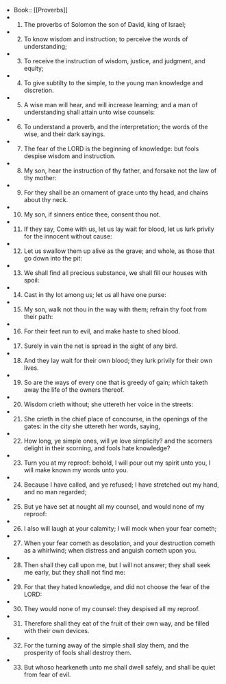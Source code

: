 - Book:: [[Proverbs]]
- 1. The proverbs of Solomon the son of David, king of Israel;
- 2. To know wisdom and instruction; to perceive the words of understanding;
- 3. To receive the instruction of wisdom, justice, and judgment, and equity;
- 4. To give subtilty to the simple, to the young man knowledge and discretion.
- 5. A wise man will hear, and will increase learning; and a man of understanding shall attain unto wise counsels:
- 6. To understand a proverb, and the interpretation; the words of the wise, and their dark sayings.
- 7. The fear of the LORD is the beginning of knowledge: but fools despise wisdom and instruction.
- 8. My son, hear the instruction of thy father, and forsake not the law of thy mother:
- 9. For they shall be an ornament of grace unto thy head, and chains about thy neck.
- 10. My son, if sinners entice thee, consent thou not.
- 11. If they say, Come with us, let us lay wait for blood, let us lurk privily for the innocent without cause:
- 12. Let us swallow them up alive as the grave; and whole, as those that go down into the pit:
- 13. We shall find all precious substance, we shall fill our houses with spoil:
- 14. Cast in thy lot among us; let us all have one purse:
- 15. My son, walk not thou in the way with them; refrain thy foot from their path:
- 16. For their feet run to evil, and make haste to shed blood.
- 17. Surely in vain the net is spread in the sight of any bird.
- 18. And they lay wait for their own blood; they lurk privily for their own lives.
- 19. So are the ways of every one that is greedy of gain; which taketh away the life of the owners thereof.
- 20. Wisdom crieth without; she uttereth her voice in the streets:
- 21. She crieth in the chief place of concourse, in the openings of the gates: in the city she uttereth her words, saying,
- 22. How long, ye simple ones, will ye love simplicity? and the scorners delight in their scorning, and fools hate knowledge?
- 23. Turn you at my reproof: behold, I will pour out my spirit unto you, I will make known my words unto you.
- 24. Because I have called, and ye refused; I have stretched out my hand, and no man regarded;
- 25. But ye have set at nought all my counsel, and would none of my reproof:
- 26. I also will laugh at your calamity; I will mock when your fear cometh;
- 27. When your fear cometh as desolation, and your destruction cometh as a whirlwind; when distress and anguish cometh upon you.
- 28. Then shall they call upon me, but I will not answer; they shall seek me early, but they shall not find me:
- 29. For that they hated knowledge, and did not choose the fear of the LORD:
- 30. They would none of my counsel: they despised all my reproof.
- 31. Therefore shall they eat of the fruit of their own way, and be filled with their own devices.
- 32. For the turning away of the simple shall slay them, and the prosperity of fools shall destroy them.
- 33. But whoso hearkeneth unto me shall dwell safely, and shall be quiet from fear of evil.
